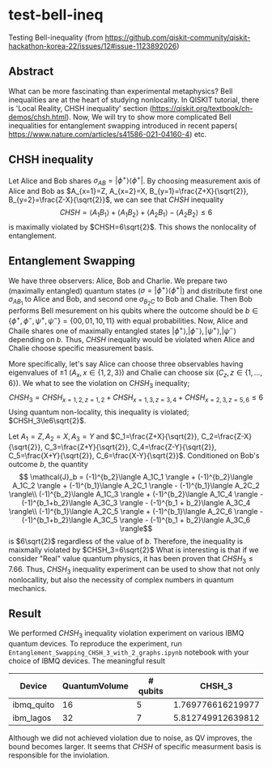 # test-bell-ineq
Testing Bell-inequality (from https://github.com/qiskit-community/qiskit-hackathon-korea-22/issues/12#issue-1123892026)

## Abstract
What can be more fascinating than experimental metaphysics? Bell inequalities are at the heart of studying nonlocality.
In QISKIT tutorial, there is 'Local Reality, CHSH inequality' section (https://qiskit.org/textbook/ch-demos/chsh.html).
Now, We will try to show more complicated Bell inequalities for entanglement swapping introduced in recent papers(
https://www.nature.com/articles/s41586-021-04160-4) etc.

## CHSH inequality
Let Alice and Bob shares $\sigma_{AB}=|\phi^{+}\rangle\langle\phi^{+}|$. By choosing measurement axis of Alice and Bob as $A_{x=1}=Z, A_{x=2}=X, B_{y=1}=\frac{Z+X}{\sqrt{2}}, B_{y=2}=\frac{Z-X}{\sqrt{2}}$, we can see that $CHSH$ inequality
$$ CHSH = \langle A_1B_1 \rangle + \langle A_1B_2 \rangle + \langle A_2B_1 \rangle - \langle A_2B_2 \rangle \le 6$$
is maximally violated by $CHSH=6\sqrt{2}$. This shows the nonlocality of entanglement.

## Entanglement Swapping

We have three observers: Alice, Bob and Charlie. We prepare two (maximally entangled) quantum states ($\sigma=|\phi^{+}\rangle\langle\phi^{+}|$) and distribute first one $\sigma_{AB_1}$ to Alice and Bob, and second one $\sigma_{B_2C}$ to Bob and Chalie. Then Bob performs Bell mesurement on his qubits where the outcome should be $b \in \left\{\phi^+, \phi^-, \psi^+, \psi^-\right\} = \left\{00, 01, 10, 11\right\}$ with equal probabilities. Now, Alice and Chaile shares one of maximally entangled states $|\phi^{+}\rangle, |\phi^{-}\rangle, |\psi^{+}\rangle, |\psi^{-}\rangle$ depending on $b$. Thus, $CHSH$ inequality would be violated when Alice and Chalie choose specific measurement basis. 

More specifically, let's say Alice can choose three observables having eigenvalues of $\pm1$ ($A_x, x\in\left\{1, 2, 3\right\}$) and Chalie can choose six ($C_z, z\in\left\{1,\dots,6\right\}$). We what to see the violation on $CHSH_3$ inequality;
$$ CHSH_3 = CHSH_{x=1, 2, z=1, 2}+CHSH_{x=1, 3, z=3, 4}+CHSH_{x=2, 3, z=5, 6}\le6$$
Using quantum non-locality, this inequality is violated; $CHSH_3\le6\sqrt{2}$. 

Let $A_1=Z, A_2=X, A_3=Y$ and $C_1=\frac{Z+X}{\sqrt{2}}, C_2=\frac{Z-X}{\sqrt{2}}, C_3=\frac{Z+Y}{\sqrt{2}}, C_4=\frac{Z-Y}{\sqrt{2}}, C_5=\frac{X+Y}{\sqrt{2}}, C_6=\frac{X-Y}{\sqrt{2}}$. 
Conditioned on Bob's outcome $b$, the quantity
$$ \mathcal{J}_b = (-1)^{b_2}\langle A_1C_1 \rangle + (-1)^{b_2}\langle A_1C_2 \rangle + (-1)^{b_1}\langle A_2C_1 \rangle - (-1)^{b_1}\langle A_2C_2 \rangle\\
(-1)^{b_2}\langle A_1C_3 \rangle + (-1)^{b_2}\langle A_1C_4 \rangle - (-1)^{b_1+b_2}\langle A_3C_3 \rangle - (-1)^{b_1 + b_2}\langle A_3C_4 \rangle\\
(-1)^{b_1}\langle A_2C_5 \rangle + (-1)^{b_1}\langle A_2C_6 \rangle - (-1)^{b_1+b_2}\langle A_3C_5 \rangle - (-1)^{b_1 + b_2}\langle A_3C_6 \rangle$$
is $6\sqrt{2}$ regardless of the value of $b$. Therefore, the inequality is maixmally violated by $CHSH_3=6\sqrt{2}$ What is interesting is that if we consider "Real" value quantum physics, it has been proven that $CHSH_3\le7.66$. Thus, $CHSH_3$ inequality experiment can be used to show that not only nonlocallity, but also the necessity of complex numbers in quantum mechanics.

## Result
We performed $CHSH_3$ inequality violation experiment on various IBMQ quantum devices. To reproduce the experiment, run `Entanglement_Swapping_CHSH_3_with_2_graphs.ipynb` notebook with your choice of IBMQ devices. The meaningful result 

| Device      | QuantumVolume | # qubits |CHSH_3 |
| ----------- | ----------- | ---------| -----|
| ibmq_quito      | 16       |5|1.769776616219977 |
| ibm_lagos   | 32        |7| 5.812749912639812 |

Although we did not achieved violation due to noise, as QV improves, the bound becomes larger. It seems that $CHSH$ of specific measurment basis is responsible for the inviolation.
